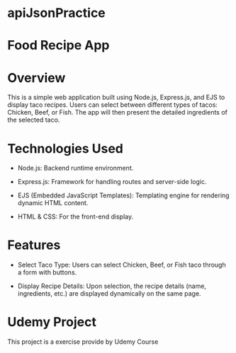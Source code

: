 # apiJsonPractice

#  Food Recipe App 

# Overview

This is a simple web application built using Node.js, Express.js, and EJS to display taco recipes. Users can select between different types of tacos: Chicken, Beef, or Fish. The app will then present the detailed ingredients of the selected taco.

# Technologies Used

- Node.js: Backend runtime environment.

- Express.js: Framework for handling routes and server-side logic.

- EJS (Embedded JavaScript Templates): Templating engine for rendering dynamic HTML content.

- HTML & CSS: For the front-end display.

# Features

- Select Taco Type: Users can select Chicken, Beef, or Fish taco through a form with buttons.

- Display Recipe Details: Upon selection, the recipe details (name, ingredients, etc.) are displayed dynamically on the same page.


# Udemy Project

This project is a exercise provide by Udemy Course 

